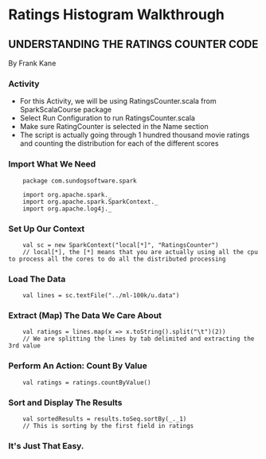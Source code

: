 # Ratings Histogram Walkthrough

## UNDERSTANDING THE RATINGS COUNTER CODE
By Frank Kane

### Activity
* For this Activity, we will be using RatingsCounter.scala from SparkScalaCourse package
* Select Run Configuration to run RatingsCounter.scala
* Make sure RatingCounter is selected in the Name section
* The script is actually going through 1 hundred thousand movie ratings and counting the distribution for each of the different scores

### Import What We Need
```
	package com.sundogsoftware.spark

	import org.apache.spark._
	import org.apache.spark.SparkContext._
	import org.apache.log4j._
```

### Set Up Our Context
```
	val sc = new SparkContext("local[*]", "RatingsCounter")
	// local[*], the [*] means that you are actually using all the cpu to process all the cores to do all the distributed processing
```

### Load The Data
```
	val lines = sc.textFile("../ml-100k/u.data")
```

### Extract (Map) The Data We Care About
```
	val ratings = lines.map(x => x.toString().split("\t")(2))
	// We are splitting the lines by tab delimited and extracting the 3rd value
```

### Perform An Action: Count By Value
```
	val ratings = ratings.countByValue()
```

### Sort and Display The Results
```
	val sortedResults = results.toSeq.sortBy(_._1)
	// This is sorting by the first field in ratings
```

### It's Just That Easy. 